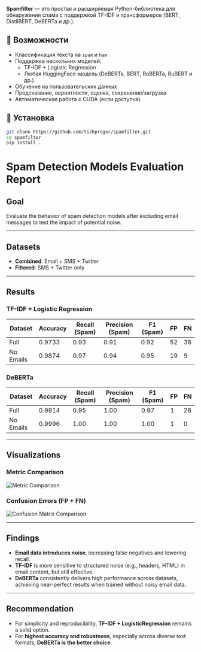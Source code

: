 **Spamfilter** — это простая и расширяемая Python-библиотека для обнаружения спама с поддержкой TF-IDF и трансформеров (BERT, DistilBERT, DeBERTa и др.).

## 🚀 Возможности

- Классификация текста на `spam` и `ham`
- Поддержка нескольких моделей:
  - TF-IDF + Logistic Regression
  - Любая HuggingFace-модель (DeBERTa, BERT, RoBERTa, RuBERT и др.)
- Обучение на пользовательских данных
- Предсказание, вероятности, оценка, сохранение/загрузка
- Автоматическая работа с CUDA (если доступна)

## 🔧 Установка

```bash
git clone https://github.com/tizhproger/spamfilter.git
cd spamfilter
pip install .
```


# Spam Detection Models Evaluation Report

## Goal

Evaluate the behavior of spam detection models after excluding email messages to test the impact of potential noise.

---

## Datasets

- **Combined**: Email + SMS + Twitter
- **Filtered**: SMS + Twitter only

---

## Results

### TF-IDF + Logistic Regression

| Dataset   | Accuracy | Recall (Spam) | Precision (Spam) | F1 (Spam) | FP | FN |
|-----------|----------|----------------|------------------|-----------|----|----|
| Full      | 0.9733   | 0.93           | 0.91             | 0.92      | 52 | 38 |
| No Emails | 0.9874   | 0.97           | 0.94             | 0.95      | 19 | 9  |

### DeBERTa

| Dataset   | Accuracy | Recall (Spam) | Precision (Spam) | F1 (Spam) | FP | FN |
|-----------|----------|----------------|------------------|-----------|----|----|
| Full      | 0.9914   | 0.95           | 1.00             | 0.97      | 1  | 28 |
| No Emails | 0.9996   | 1.00           | 1.00             | 1.00      | 1  | 0  |

---

## Visualizations

### Metric Comparison

![Metric Comparison](metrics_comparison.png)

### Confusion Errors (FP + FN)

![Confusion Matrix Comparison](confusion_comparison.png)

---

## Findings

- **Email data introduces noise**, increasing false negatives and lowering recall.
- **TF-IDF** is more sensitive to structured noise (e.g., headers, HTML) in email content, but still effective.
- **DeBERTa** consistently delivers high performance across datasets, achieving near-perfect results when trained without noisy email data.

---

## Recommendation

- For simplicity and reproducibility, **TF-IDF + LogisticRegression** remains a solid option.
- For **highest accuracy and robustness**, especially across diverse text formats, **DeBERTa is the better choice**.
